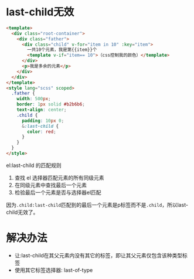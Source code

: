 # last-child无效

```html
<template>
  <div class="root-container">
    <div class="father">
      <div class="child" v-for="item in 10" :key="item">
        一共10个元素，我是第{{item}}个
        <template v-if="item== 10">（css控制我的颜色）</template>
      </div>
      <p>我是多余的元素</p>
    </div>
  </div>
</template>
<style lang="scss" scoped>
  .father {
    width: 500px;
    border: 1px solid #b2b6b6;
    text-align: center;
    .child {
      padding: 10px 0;
      &:last-child {
        color: red;
      }
    }
  }
</style>
```

el:last-child 的匹配规则

1. 查找 el 选择器匹配元素的所有同级元素
2. 在同级元素中查找最后一个元素
3. 检验最后一个元素是否与选择器el匹配

因为`.child:last-child`匹配到的最后一个元素是p标签而不是`.child`，所以last-child无效了。

# 解决办法

- 让:last-child在其父元素内没有其它的标签，即让其父元素仅包含该种类型标签
- 使用其它标签选择器: last-of-type
